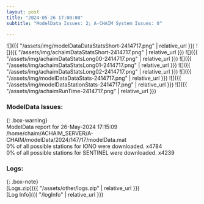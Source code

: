 ```yaml
---
layout: post
title: "2024-05-26 17:00:00"
subtitle: "ModelData Issues: 2; A-CHAIM System Issues: 0"

---
```


![]({{ "/assets/img/modelDataDataStatsShort-2414717.png" | relative_url }})
![]({{ "/assets/img/achaimDataStatsShort-2414717.png" | relative_url }})
![]({{ "/assets/img/achaimDataStatsLong00-2414717.png" | relative_url }})
![]({{ "/assets/img/achaimDataStatsLong01-2414717.png" | relative_url }})
![]({{ "/assets/img/achaimDataStatsLong02-2414717.png" | relative_url }})
![]({{ "/assets/img/modelDataDataStats-2414717.png" | relative_url }})
![]({{ "/assets/img/modelDataStationStats-2414717.png" | relative_url }})
![]({{ "/assets/img/achaimRunTime-2414717.png" | relative_url }})


### ModelData Issues:  
  
{: .box-warning}  
 ModelData report for 26-May-2024 17:15:09   
 /home/chaim/ACHAIM_SERVER/A-CHAIM/modelData/2024/147/17/modelData.mat   
 0% of all possible stations for IONO were downloaded. x4784   
 0% of all possible stations for SENTINEL were downloaded. x4239   
  


### Logs:  
  
{: .box-note}  
[Logs.zip]({{ "/assets/other/logs.zip" | relative_url }})  
[Log Info]({{ "/logInfo" | relative_url }})  
